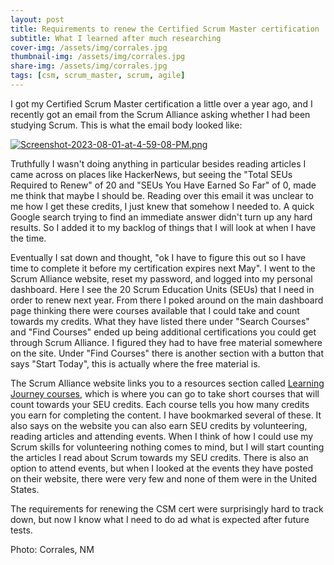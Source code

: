 ```yaml
---
layout: post
title: Requirements to renew the Certified Scrum Master certification
subtitle: What I learned after much researching 
cover-img: /assets/img/corrales.jpg
thumbnail-img: /assets/img/corrales.jpg
share-img: /assets/img/corrales.jpg
tags: [csm, scrum_master, scrum, agile]
---
```


I got my Certified Scrum Master certification a little over a year ago, and I recently got an email from the Scrum Alliance asking whether I had been studying Scrum. This is what the email body looked like:

[![Screenshot-2023-08-01-at-4-59-08-PM.png](https://i.postimg.cc/mZ68ZdZg/Screenshot-2023-08-01-at-4-59-08-PM.png)](https://postimg.cc/s17pw4Zk)

Truthfully I wasn't doing anything in particular besides reading articles I came across on places like HackerNews, but seeing the "Total SEUs Required to Renew" of 20 and "SEUs You Have Earned So Far" of 0, made me think that maybe I should be. Reading over this email it was unclear to me how I get these credits, I just knew that somehow I needed to. A quick Google search trying to find an immediate answer didn't turn up any hard results. So I added it to my backlog of things that I will look at when I have the time.

Eventually I sat down and thought, "ok I have to figure this out so I have time to complete it before my certification expires next May". I went to the Scrum Alliance website, reset my password, and logged into my personal dashboard. Here I see the 20 Scrum Education Units (SEUs) that I need in order to renew next year. From there I poked around on the main dashboard page thinking there were courses available that I could take and count towards my credits. What they have listed there under "Search Courses" and "Find Courses" ended up being additional certifications you could get through Scrum Alliance. I figured they had to have free material somewhere on the site. Under "Find Courses" there is another section with a button that says "Start Today", this is actually where the free material is.

The Scrum Alliance website links you to a resources section called [Learning Journey courses](https://resources.scrumalliance.org/learning-journey), which is where you can go to take short courses that will count towards your SEU credits. Each course tells you how many credits you earn for completing the content. I have bookmarked several of these. It also says on the website you can also earn SEU credits by volunteering, reading articles and attending events. When I think of how I could use my Scrum skills for volunteering nothing comes to mind, but I will start counting the articles I read about Scrum towards my SEU credits. There is also an option to attend events, but when I looked at the events they have posted on their website, there were very few and none of them were in the United States.

The requirements for renewing the CSM cert were surprisingly hard to track down, but now I know what I need to do ad what is expected after future tests.

Photo: Corrales, NM